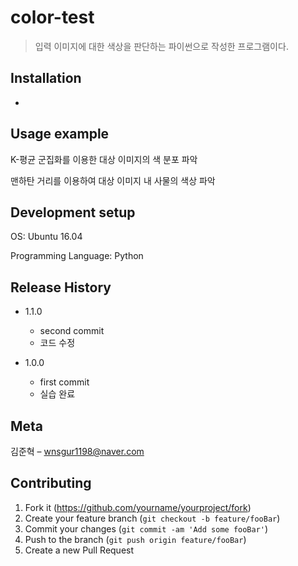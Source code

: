 # color-test
> 입력 이미지에 대한 색상을 판단하는 파이썬으로 작성한 프로그램이다.

## Installation

-

## Usage example

K-평균 군집화를 이용한 대상 이미지의 색 분포 파악

맨하탄 거리를 이용하여 대상 이미지 내 사물의 색상 파악

## Development setup

OS: Ubuntu 16.04

Programming Language: Python

## Release History

* 1.1.0
    * second commit
    * 코드 수정

* 1.0.0
    * first commit
    * 실습 완료

## Meta

김준혁 – wnsgur1198@naver.com

## Contributing

1. Fork it (<https://github.com/yourname/yourproject/fork>)
2. Create your feature branch (`git checkout -b feature/fooBar`)
3. Commit your changes (`git commit -am 'Add some fooBar'`)
4. Push to the branch (`git push origin feature/fooBar`)
5. Create a new Pull Request

<!-- Markdown link & img dfn's -->
